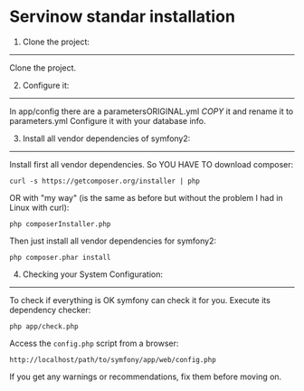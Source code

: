 Servinow standar installation
=============================

1) Clone the project:
---------------------

Clone the project.

2) Configure it:
----------------

In app/config there are a parametersORIGINAL.yml *COPY* it and rename it to parameters.yml
Configure it with your database info.

3) Install all vendor dependencies of symfony2:
-----------------------------------------------

Install first all vendor dependencies. So YOU HAVE TO download composer:

    curl -s https://getcomposer.org/installer | php
    
OR with "my way" (is the same as before but without the problem I had in Linux with curl):

    php composerInstaller.php

Then just install all vendor dependencies for symfony2:

    php composer.phar install

4) Checking your System Configuration:
-------------------------------------

To check if everything is OK symfony can check it for you. Execute its dependency checker:

    php app/check.php

Access the `config.php` script from a browser:

    http://localhost/path/to/symfony/app/web/config.php

If you get any warnings or recommendations, fix them before moving on.
